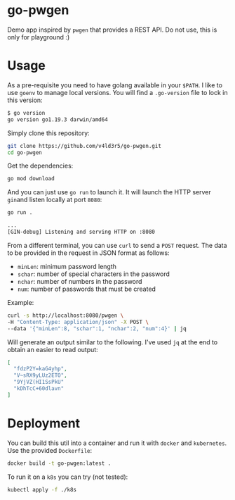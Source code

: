 # go-pwgen
Demo app inspired by `pwgen` that provides a REST API. Do not use, this is only for playground :)

# Usage
As a pre-requisite you need to have golang available in your `$PATH`. I like to use `goenv` to manage local versions. You will find a `.go-version` file to lock in this version:

```bash
$ go version
go version go1.19.3 darwin/amd64
```

Simply clone this repository:

```bash
git clone https://github.com/v4ld3r5/go-pwgen.git
cd go-pwgen
```

Get the dependencies:

```bash
go mod download
```

And you can just use `go run` to launch it. It will launch the HTTP server `gin`and listen locally at port `8080`:

```bash
go run .

...
[GIN-debug] Listening and serving HTTP on :8080
```

From a different terminal, you can use `curl` to send a `POST` request. The data to be provided in the request in JSON format as follows:
- `minLen`: minimum password length 
- `schar`: number of special characters in the password
- `nchar`: number of numbers in the password
- `num`: number of passwords that must be created

Example:

```bash
curl -s http://localhost:8080/pwgen \
-H "Content-Type: application/json" -X POST \
--data '{"minLen":8, "schar":1, "nchar":2, "num":4}' | jq
```

Will generate an output similar to the following. I've used `jq` at the end to obtain an easier to read output:

```json
[
  "fdzP2Y=kaG4yhp",
  "V~sRX9yLUz2ETO",
  "9YjVZ(HI1SsPkU"
  "kDhTcC+60dlavn"
]
```

# Deployment

You can build this util into a container and run it with `docker` and `kubernetes`. Use the provided `Dockerfile`:

```bash
docker build -t go-pwgen:latest .
```

To run it on a `k8s` you can try (not tested):

```bash
kubectl apply -f ./k8s
```

